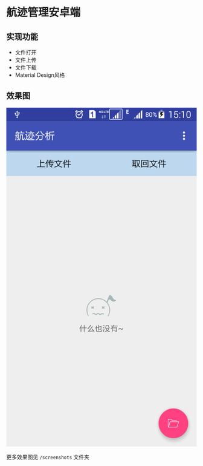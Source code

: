# 航迹管理安卓端
## 实现功能
 - 文件打开
 - 文件上传
 - 文件下载
 - Material Design风格

## 效果图
![image](screenshots/Screenshot_2016-05-07-15-10-23.png)

更多效果图见 `/screenshots` 文件夹